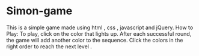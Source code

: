 # Simon-game
This is a simple game made using html , css , javascript and jQuery.
How to Play:  To play, click on the color that lights up. After each successful round, the game will add another color to the sequence. Click the colors in the right order to reach the next level .
